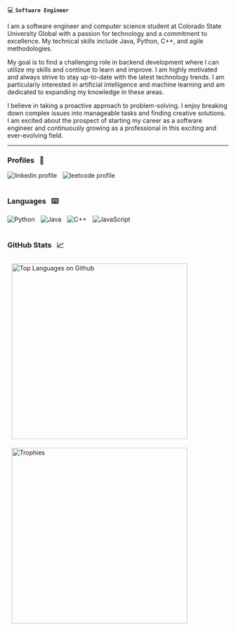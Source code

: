 :computer: **`Software Engineer`**

I am a software engineer and computer science student at Colorado State University Global with a passion for technology and a commitment to excellence. My technical skills include Java, Python, C++, and agile methodologies.

My goal is to find a challenging role in backend development where I can utilize my skills and continue to learn and improve. I am highly motivated and always strive to stay up-to-date with the latest technology trends. I am particularly interested in artificial intelligence and machine learning and am dedicated to expanding my knowledge in these areas.

I believe in taking a proactive approach to problem-solving. I enjoy breaking down complex issues into manageable tasks and finding creative solutions. I am excited about the prospect of starting my career as a software engineer and continuously growing as a professional in this exciting and ever-evolving field.

***

### Profiles &nbsp; :bust_in_silhouette:

<p>
  <a href="https://www.linkedin.com/in/jacob-kerames/">
    <img align="left" alt="linkedin profile" title="Connect on LinkedIn" width="auto" style="padding-right:10px;" src="https://img.shields.io/badge/LinkedIn-blue?style=for-the-badge&logo=linkedin&logoColor=white"/></a>
  <a href="https://leetcode.com/JacobKerames/">
    <img align="left" alt="leetcode profile" title="View My LeetCode Profile" width="auto" style="padding-right:10px;" src="https://img.shields.io/badge/LeetCode-000000?style=for-the-badge&logo=LeetCode&logoColor=#d16c06"/></a>
</p>
<br>

#

### Languages &nbsp; :keyboard:

<p>
  <picture>
    <img align="left" alt="Python" width="auto" style="padding-right:10px;" src="https://img.shields.io/badge/Python-3776AB?style=for-the-badge&logo=python&logoColor=white"/>
  </picture>
  <picture>
    <img align="left" alt="Java" width="auto" style="padding-right:10px;" src="https://img.shields.io/badge/Java-ED8B00?style=for-the-badge&logo=java&logoColor=white"/>
  </picture>
  <picture>
    <img align="left" alt="C++" width="auto" style="padding-right:10px;" src="https://img.shields.io/badge/C%2B%2B-00599C?style=for-the-badge&logo=c%2B%2B&logoColor=white" />
  </picture>
  <picture>
    <img align="left" alt="JavaScript" width="auto" style="padding-right:10px;" src="https://img.shields.io/badge/javascript-%23323330.svg?style=for-the-badge&logo=javascript&logoColor=%23F7DF1E"/>
  </picture>
</p>
<br>

#

### GitHub Stats &nbsp; :chart_with_upwards_trend:
<div>
 <div>
   <picture>
     <img align="left" alt="Top Languages on Github" width="400" style="padding:10px;" src="https://github-readme-stats-git-masterrstaa-rickstaa.vercel.app/api/top-langs/?username=JacobKerames&layout=compact&theme=github_dark&card_width=auto&langs_count=6"/>
   </picture>
 </div>
 &nbsp;
 <div>
   <picture>
     <img align="left" alt="Trophies" width="400" style="padding:10px;" src="https://github-readme-stats-git-masterrstaa-rickstaa.vercel.app/api?username=JacobKerames&theme=github_dark&show_icons=true&hide_title=true&count_private=true&include_all_commits=true"/>
   </picture>
 </div>
</div>
